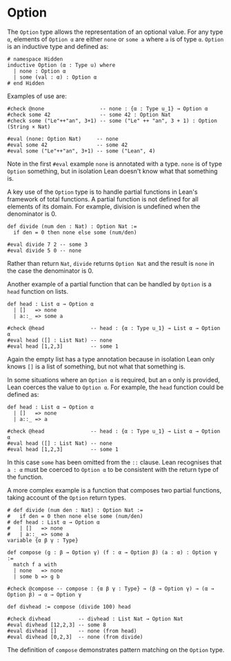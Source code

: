 # Option

The `Option` type allows the representation of an optional value. For any type `α`, elements of `Option α` are either `none` or `some a` where `a` is of type `α`.
`Option` is an inductive type and defined as:
```lean
# namespace Hidden
inductive Option (α : Type u) where
  | none : Option α
  | some (val : α) : Option α
# end Hidden
```
Examples of use are:
```lean
#check @none                  -- none : {α : Type u_1} → Option α
#check some 42                -- some 42 : Option Nat
#check some ("Le"++"an", 3+1) -- some ("Le" ++ "an", 3 + 1) : Option (String × Nat)

#eval (none: Option Nat)     -- none
#eval some 42                -- some 42
#eval some ("Le"++"an", 3+1) -- some ("Lean", 4)
```
Note in the first `#eval` example `none` is annotated with a type. `none` is of type `Option` something, but in isolation Lean doesn't know what that something is.

A key use of the `Option` type is to handle partial functions in Lean's framework of total functions. A partial function is not defined for all elements of its domain. For example, division is undefined when the denominator is 0.
```lean
def divide (num den : Nat) : Option Nat :=
  if den = 0 then none else some (num/den)

#eval divide 7 2 -- some 3
#eval divide 5 0 -- none
```
Rather than return `Nat`, `divide` returns `Option Nat` and the result is `none` in the case the denominator is 0.

Another example of a partial function that can be handled by `Option` is a `head` function on lists.
```lean
def head : List α → Option α
  | []   => none
  | a::_ => some a

#check @head               -- head : {α : Type u_1} → List α → Option α
#eval head ([] : List Nat) -- none
#eval head [1,2,3]         -- some 1
```
Again the empty list has a type annotation because in isolation Lean only knows `[]` is a list of something, but not what that something is.

In some situations where an `Option α` is required, but an `α` only is provided, Lean coerces the value to `Option α`. For example, the `head` function could be defined as:
```lean
def head : List α → Option α
  | []   => none
  | a::_ => a

#check @head               -- head : {α : Type u_1} → List α → Option α
#eval head ([] : List Nat) -- none
#eval head [1,2,3]         -- some 1
```
In this case `some` has been omitted from the `::` clause. Lean recognises that `a : α` must be coerced to `Option α` to be consistent with the return type of the function.

A more complex example is a function that composes two partial functions, taking account of the `Option` return types.
```lean
# def divide (num den : Nat) : Option Nat :=
#   if den = 0 then none else some (num/den)
# def head : List α → Option α
#   | []   => none
#   | a::_ => some a
variable {α β γ : Type}

def compose (g : β → Option γ) (f : α → Option β) (a : α) : Option γ :=
  match f a with
  | none   => none
  | some b => g b

#check @compose -- compose : {α β γ : Type} → (β → Option γ) → (α → Option β) → α → Option γ

def divhead := compose (divide 100) head

#check divhead         -- divhead : List Nat → Option Nat
#eval divhead [12,2,3] -- some 8
#eval divhead []       -- none (from head)
#eval divhead [0,2,3]  -- none (from divide)
```
The definition of `compose` demonstrates pattern matching on the `Option` type.
